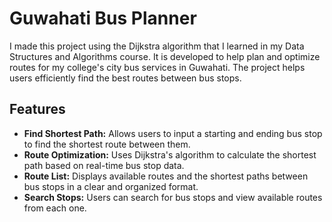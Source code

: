 # Guwahati Bus Planner

I made this project using the Dijkstra algorithm that I learned in my Data Structures and Algorithms course. It is developed to help plan and optimize routes for my college's city bus services in Guwahati. The project helps users efficiently find the best routes between bus stops.

## Features

- **Find Shortest Path:** Allows users to input a starting and ending bus stop to find the shortest route between them.
- **Route Optimization:** Uses Dijkstra's algorithm to calculate the shortest path based on real-time bus stop data.
- **Route List:** Displays available routes and the shortest paths between bus stops in a clear and organized format.
- **Search Stops:** Users can search for bus stops and view available routes from each one.



